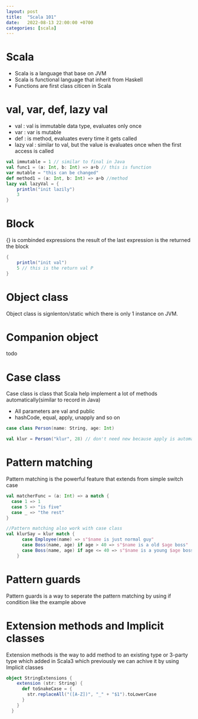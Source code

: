 ```yaml
---
layout: post
title:  "Scala 101"
date:   2022-08-13 22:00:00 +0700
categories: [scala]
---
```


# Scala
- Scala is a language that base on JVM
- Scala is functional language that inherit from Haskell
- Functions are first class citicen in Scala

# val, var, def, lazy val
- val : val is immutable data type, evaluates only once
- var : var is mutable 
- def : is method, evaluates every time it gets called
- lazy val : similar to val, but the value is evaluates once when the first access is called
```scala 
val immutable = 1 // similar to final in Java
val func1 = (a: Int, b: Int) => a+b // this is function
var mutable = "this can be changed"
def method1 = (a: Int, b: Int) => a+b //method
lazy val lazyVal = {
    println("init lazily")
    3
}
```

# Block
{} is combinded expressions the result of the last expression is the returned the block
```scala
{
    println("init val")
    5 // this is the return val P
}
``` 

# Object class
Object class is signlenton/static which there is only 1 instance on JVM.

# Companion object
todo

# Case class
Case class is class that Scala help implement a lot of methods automatically(similar to record in Java)
- All parameters are val and public
- hashCode, equal, apply, unapply and so on
```scala
case class Person(name: String, age: Int)

val klur = Person("klur", 28) // don't need new because apply is automatically implemented
```

# Pattern matching
Pattern matching is the powerful feature that extends from simple switch case
```scala
val matcherFunc = (a: Int) => a match {
  case 1 => 1
  case 5 => "is five"
  case _ => "the rest"
}

//Pattern matching also work with case class
val klurSay = klur match {
      case Employee(name) => s"$name is just normal guy"
      case Boss(name, age) if age > 40 => s"$name is a old $age boss"
      case Boss(name, age) if age <= 40 => s"$name is a young $age boss"
    }
```

# Pattern guards
Pattern guards is a way to seperate the pattern matching by using if condition like the example above

# Extension methods and Implicit classes
Extension methods is the way to add method to an existing type or 3-party type which added in Scala3 which previously we can achive it by using Implicit classes
```scala
object StringExtensions {
    extension (str: String) {
      def toSnakeCase = {
        str.replaceAll("([A-Z])", "_" + "$1").toLowerCase
      }
    }
  }
```